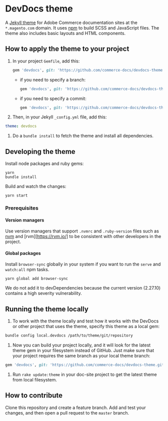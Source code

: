 # DevDocs theme

A [Jekyll theme](https://jekyllrb.com/docs/themes/) for Adobe Commerce documentation sites at the `*.magento.com` domain. It uses [npm](https://www.npmjs.com/) to build SCSS and JavaScript files. The theme also includes basic layouts and HTML components.

## How to apply the theme to your project

1. In your project `Gemfile`, add this:

   ```ruby
   gem 'devdocs', git: 'https://github.com/commerce-docs/devdocs-theme.git'
   ```

   - if you need to specify a branch:

     ```ruby
     gem 'devdocs', git: 'https://github.com/commerce-docs/devdocs-theme.git', branch: 'master'
     ```

   - if you need to specify a commit:
     
     ```ruby
     gem 'devdocs', git: 'https://github.com/commerce-docs/devdocs-theme.git', ref: 'dfsdfs'
     ```

1. Then, in your Jekyll `_config.yml` file, add this:

```yaml
theme: devdocs
```

1. Do a `bundle install` to fetch the theme and install all dependencies.

## Developing the theme

Install node packages and ruby gems:

```shell
yarn
bundle install
```

Build and watch the changes:

```shell
yarn start
```

### Prerequisites

#### Version managers

Use version managers that support `.nvmrc` and `.ruby-version` files such as [nvm](https://npm.github.io/installation-setup-docs/installing/using-a-node-version-manager.html) and [rvm][https://rvm.io/] to be consistent with other developers in the project.

#### Global packages

Install `browser-sync` globally in your system if you want to run the `serve` and `watch:all` npm tasks.

```
yarn global add browser-sync
```

We do not add it to devDependencies because the current version (2.27.10) contains a high severity vulnerability.


## Running the theme locally

1. To work with the theme locally and test how it works with the DevDocs or other project that uses the theme, specify this theme as a local gem:

```bash
bundle config local.devdocs /path/to/theme/git/repository
```

1. Now you can build your project locally, and it will look for the latest theme gem in your filesystem instead of GitHub. Just make sure that your project requires the same branch as your local theme branch:

```ruby
gem 'devdocs', git: 'https://github.com/commerce-docs/devdocs-theme.git', branch: "your_branch_name"
```

1. Run `rake update:theme` in your doc-site project to get the latest theme from local filesystem.

## How to contribute

Clone this repository and create a feature branch. Add and test your changes, and then open a pull request to the `master` branch.
